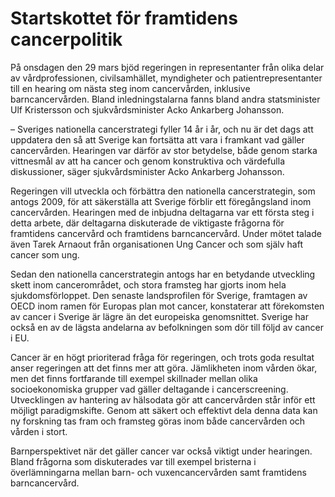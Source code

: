 # Startskottet för framtidens cancerpolitik

På onsdagen den 29 mars bjöd regeringen in representanter från olika delar av vårdprofessionen, civilsamhället, myndigheter och patientrepresentanter till en hearing om nästa steg inom cancervården, inklusive barncancervården. Bland inledningstalarna fanns bland andra statsminister Ulf Kristersson och sjukvårdsminister Acko Ankarberg Johansson.

– Sveriges nationella cancerstrategi fyller 14 år i år, och nu är det dags att uppdatera den så att Sverige kan fortsätta att vara i framkant vad gäller cancervården. Hearingen var därför av stor betydelse, både genom starka vittnesmål av att ha cancer och genom konstruktiva och värdefulla diskussioner, säger sjukvårdsminister Acko Ankarberg Johansson.

Regeringen vill utveckla och förbättra den nationella cancerstrategin, som antogs 2009, för att säkerställa att Sverige förblir ett föregångsland inom cancervården. Hearingen med de inbjudna deltagarna var ett första steg i detta arbete, där deltagarna diskuterade de viktigaste frågorna för framtidens cancervård och framtidens barncancervård. Under mötet talade även Tarek Arnaout från organisationen Ung Cancer och som själv haft cancer som ung.

Sedan den nationella cancerstrategin antogs har en betydande utveckling skett inom cancerområdet, och stora framsteg har gjorts inom hela sjukdomsförloppet. Den senaste landsprofilen för Sverige, framtagen av OECD inom ramen för Europas plan mot cancer, konstaterar att förekomsten av cancer i Sverige är lägre än det europeiska genomsnittet. Sverige har också en av de lägsta andelarna av befolkningen som dör till följd av cancer i EU.

Cancer är en högt prioriterad fråga för regeringen, och trots goda resultat anser regeringen att det finns mer att göra. Jämlikheten inom vården ökar, men det finns fortfarande till exempel skillnader mellan olika socioekonomiska grupper vad gäller deltagande i cancerscreening. Utvecklingen av hantering av hälsodata gör att cancervården står inför ett möjligt paradigmskifte. Genom att säkert och effektivt dela denna data kan ny forskning tas fram och framsteg göras inom både cancervården och vården i stort.

Barnperspektivet när det gäller cancer var också viktigt under hearingen. Bland frågorna som diskuterades var till exempel bristerna i överlämningarna mellan barn- och vuxencancervården samt framtidens barncancervård.
